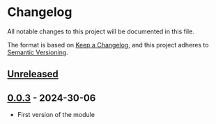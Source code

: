 <!-- markdownlint-disable MD024 -->
# Changelog

All notable changes to this project will be documented in this file.

The format is based on [Keep a Changelog](https://keepachangelog.com/en/1.1.0/),
and this project adheres to [Semantic Versioning](https://semver.org/spec/v2.0.0.html).

## [Unreleased]


## [0.0.3] - 2024-30-06

- First version of the module

[0.0.3]: https://github.com/itk-dev/llm_services/compare/51a8d2e3cfdfe355987bdc1f109cb4e1ecb4cc3a...0.0.3
[Unreleased]: https://github.com/itk-dev/llm_services/compare/develop...HEAD
